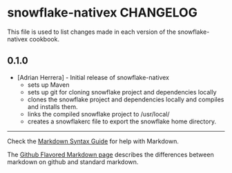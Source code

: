 snowflake-nativex CHANGELOG
===========================

This file is used to list changes made in each version of the snowflake-nativex cookbook.

0.1.0
-----
- [Adrian Herrera] - Initial release of snowflake-nativex
	- sets up Maven
	- sets up git for cloning snowflake project and dependencies locally
	- clones the snowflake project and dependencies locally and compiles and installs them.
	- links the compiled snowflake project to /usr/local/
	- creates a snowflakerc file to export the snowflake home directory.


- - -
Check the [Markdown Syntax Guide](http://daringfireball.net/projects/markdown/syntax) for help with Markdown.

The [Github Flavored Markdown page](http://github.github.com/github-flavored-markdown/) describes the differences between markdown on github and standard markdown.
